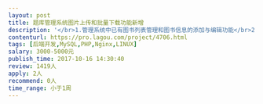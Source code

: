 ```yaml
---                
layout: post       
title: 题库管理系统图片上传和批量下载功能新增           
description: '</br>1.管理系统中已有图书列表管理和图书信息的添加与编辑功能</br>2.已有图书章节目录树的编辑管理功能</br>3.增加批量上传某本图书的插图等多媒体文件的功能（原有功能是多媒体文件和某个章节目录关联，现在改为多媒体文件和一本书关联，进入每个目录都能看到全部的多媒体文件）</br>4.增加批量下载某本书的插图等多媒体文件的功能（自动将一本书的多媒体文件全部压缩为.zip文件后下载）</br>5.完善十分必要的交互逻辑，让管理员可以正常理解功能并使用系统</br>6.基于已有的后台管理系统程序框架、主菜单、帐户管理等模块开发</br>7.开发技术要求：基于Linux系统，PHP+Laravel、MySql数据库</br>8.使用js等前端技术做必要的交互和输入检查，可以使用开源框架或控件，VUE更佳</br>'     
contenturl: https://pro.lagou.com/project/4706.html      
tags: [后端开发,MySQL,PHP,Nginx,LINUX]            
salary: 3000-5000元          
publish_time: 2017-10-16 14:30:40         
review: 1419人                   
apply: 2人                   
recommend: 0人                   
time_range: 小于1周              
---                 
```


